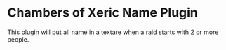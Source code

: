 # Chambers of Xeric Name Plugin
This plugin will put all name in a textare when a raid starts with 2 or more people.